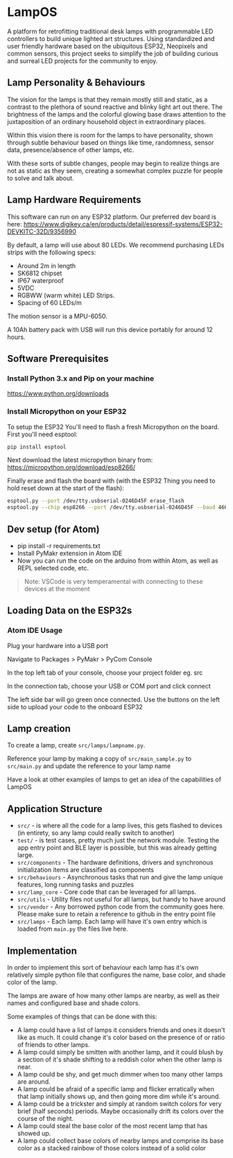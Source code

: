 # LampOS

A platform for retrofitting traditional desk lamps with programmable LED controllers to build unique lighted art structures. Using standardized and user friendly hardware based on the ubiquitous ESP32, Neopixels and common sensors, this project seeks to simplify the job of building curious and surreal LED projects for the community to enjoy.

## Lamp Personality & Behaviours

The vision for the lamps is that they remain mostly still and static, as a contrast to the plethora of sound reactive and blinky light art out there. The brightness of the lamps and the colorful glowing base draws attention to the juxtaposition of an ordinary household object in extraordinary places.

Within this vision there is room for the lamps to have personality, shown through subtle behaviour based on things like time, randomness, sensor data, presence/absence of other lamps, etc.

With these sorts of subtle changes, people may begin to realize things are not as static as they seem, creating a somewhat complex puzzle for people to solve and talk about.

## Lamp Hardware Requirements

This software can run on any ESP32 platform. Our preferred dev board is here: <https://www.digikey.ca/en/products/detail/espressif-systems/ESP32-DEVKITC-32D/9356990>

By default, a lamp will use about 80 LEDs. We recommend purchasing LEDs strips with the following specs:

- Around 2m in length
- SK6812 chipset
- IP67 waterproof
- 5VDC
- RGBWW (warm white) LED Strips.
- Spacing of 60 LEDs/m

The motion sensor is a MPU-6050.

A 10Ah battery pack with USB will run this device portably for around 12 hours.

## Software Prerequisites

### Install Python 3.x and Pip on your machine

<https://www.python.org/downloads>

### Install Micropython on your ESP32

To setup the ESP32 You'll need to flash a fresh Micropython on the board. First you'll need esptool:

```bash
pip install esptool
```

Next download the latest micropython binary from: <https://micropython.org/download/esp8266/>

Finally erase and flash the board with (with the ESP32 Thing you need to hold reset down at the start of the flash):

```bash
esptool.py --port /dev/tty.usbserial-0246D45F erase_flash
esptool.py --chip esp8266 --port /dev/tty.usbserial-0246D45F --baud 460800 write_flash --flash_size=detect -fm dout 0 esp8266-20210902-v1.17.bin

```

## Dev setup (for Atom)

- pip install -r requirements.txt
- Install PyMakr extension in Atom IDE
- Now you can run the code on the arduino from within Atom, as well as REPL selected code, etc.

> Note: VSCode is very temperamental with connecting to these devices at the moment

## Loading Data on the ESP32s

### Atom IDE Usage

Plug your hardware into a USB port

Navigate to Packages > PyMakr > PyCom Console

In the top left tab of your console, choose your project folder eg. src

In the connection tab, choose your USB or COM port and click connect

The left side bar will go green once connected. Use the buttons on the left side to upload your code to the onboard ESP32

## Lamp creation

To create a lamp, create `src/lamps/lampname.py`.

Reference your lamp by making a copy of `src/main_sample.py` to `src/main.py` and update the reference to your lamp name

Have a look at other examples of lamps to get an idea of the capabilities of LampOS

## Application Structure

- `src/` -  is where all the code for a lamp lives, this gets flashed to devices (in entirety, so any lamp could really switch to another)
- `test/` -  is test cases, pretty much just the network module. Testing the app entry point and BLE layer is possible, but this was already getting large.
- `src/components` - The hardware definitions, drivers and synchronous initialization items are classified as components
- `src/behaviours` - Asynchronous tasks that run and give the lamp unique features, long running tasks and puzzles
- `src/lamp_core` - Core code that can be leveraged for all lamps.
- `src/utils` - Utility files not useful for all lamps, but handy to have around
- `src/vendor` - Any borrowed python code from the community goes here. Please make sure to retain a reference to github in the entry point file
- `src/lamps` - Each lamp.  Each lamp will have it's own entry which is loaded from `main.py` the files live here.

## Implementation  

In order to implement this sort of behaviour each lamp has it's own relatively simple python file that configures the name, base color, and shade color of the lamp.

The lamps are aware of how many other lamps are nearby, as well as their names and configured base and shade colors.

Some examples of things that can be done with this:

- A lamp could have a list of lamps it considers friends and ones it doesn't like as much. It could change it's color based on the presence of or ratio of friends to other lamps.
- A lamp could simply be smitten with another lamp, and it could blush by a section of it's shade shifting to a reddish color when the other lamp is near.
- A lamp could be shy, and get much dimmer when too many other lamps are around.
- A lamp could be afraid of a specific lamp and flicker erratically when that lamp initially shows up, and then going more dim while it's around.
- A lamp could be a trickster and simply at random switch colors for very brief (half seconds) periods. Maybe occasionally drift its colors over the course of the night.
- A lamp could steal the base color of the most recent lamp that has showed up.
- A lamp could collect base colors of nearby lamps and comprise its base color as a stacked rainbow of those colors instead of a solid color
